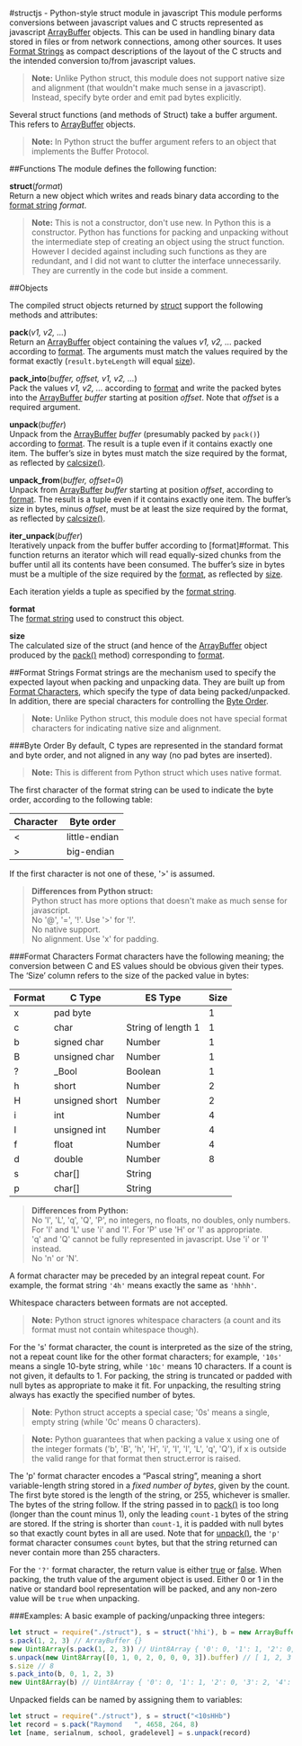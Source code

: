 #structjs - Python-style struct module in javascript
This module performs conversions between javascript values and C structs represented as javascript [ArrayBuffer](https://developer.mozilla.org/en-US/docs/Web/JavaScript/Reference/Global_Objects/ArrayBuffer) objects. This can be used in handling binary data stored in files or from network connections, among other sources. It uses [Format Strings](#format-strings) as compact descriptions of the layout of the C structs and the intended conversion to/from javascript values.

> **Note:** Unlike Python struct, this module does not support native size and alignment (that wouldn't make much sense in a javascript). Instead, specify byte order and emit pad bytes explicitly.

Several struct functions (and methods of Struct) take a buffer argument. This refers to [ArrayBuffer](https://developer.mozilla.org/en-US/docs/Web/JavaScript/Reference/Global_Objects/ArrayBuffer) objects.

> **Note:** In Python struct the buffer argument refers to an object that implements the Buffer Protocol.

##Functions
The module defines the following function:

<a name="struct"></a>
**struct**(*format*)  
Return a new object which writes and reads binary data according to the [format string](#format-strings) *format*.

> **Note:** This is not a constructor, don't use new. In Python this is a constructor. Python has functions for packing and unpacking without the intermediate step of creating an object using the struct function. However I decided against including such functions as they are redundant, and I did not want to clutter the interface unnecessarily. They are currently in the code but inside a comment.

##Objects

<a name="object"></a>
The compiled struct objects returned by [struct](#struct) support the following methods and attributes:

<a name="pack"></a>
**pack**(*v1, v2, ...*)  
Return an [ArrayBuffer](https://developer.mozilla.org/en-US/docs/Web/JavaScript/Reference/Global_Objects/ArrayBuffer) object containing the values *v1, v2, ...* packed according to [format](#format). The arguments must match the values required by the format exactly (`result.byteLength` will equal [size](#size)).

<a name="pack_into"></a>
**pack_into**(*buffer, offset, v1, v2, ...*)  
Pack the values *v1, v2, ...* according to [format](#format) and write the packed bytes into the [ ArrayBuffer](https://developer.mozilla.org/en-US/docs/Web/JavaScript/Reference/Global_Objects/ArrayBuffer) *buffer* starting at position *offset*. Note that *offset* is a required argument.

<a name="unpack"></a>
**unpack**(*buffer*)  
Unpack from the [ArrayBuffer](https://developer.mozilla.org/en-US/docs/Web/JavaScript/Reference/Global_Objects/ArrayBuffer) *buffer* (presumably packed by `pack()`) according to [format](#format). The result is a tuple even if it contains exactly one item. The buffer’s size in bytes must match the size required by the format, as reflected by [calcsize()](#calcsize).

<a name="unpack_from"></a>
**unpack_from**(*buffer, offset=0*)  
Unpack from [ArrayBuffer](https://developer.mozilla.org/en-US/docs/Web/JavaScript/Reference/Global_Objects/ArrayBuffer) *buffer* starting at position *offset*, according to [format](#format). The result is a tuple even if it contains exactly one item. The buffer’s size in bytes, minus *offset*, must be at least the size required by the format, as reflected by [calcsize()](#calcsize).

<a name="iter_unpack"></a>
**iter_unpack**(*buffer*)  
Iteratively unpack from the buffer buffer according to [format]#format. This function returns an iterator which will read equally-sized chunks from the buffer until all its contents have been consumed. The buffer’s size in bytes must be a multiple of the size required by the [format](#format), as reflected by [size](#size).

Each iteration yields a tuple as specified by the [format string](#format-strings).

<a name="format"></a>
**format**  
The [format string](#format-strings) used to construct this object.

<a name="size"></a>
**size**  
The calculated size of the struct (and hence of the [ArrayBuffer](https://developer.mozilla.org/en-US/docs/Web/JavaScript/Reference/Global_Objects/ArrayBuffer) object produced by the [pack()](#pack) method) corresponding to [format](#format).

<a href="format-strings"></a>
##Format Strings
Format strings are the mechanism used to specify the expected layout when packing and unpacking data. They are built up from [Format Characters](#format-characters), which specify the type of data being packed/unpacked. In addition, there are special characters for controlling the [Byte Order](#byte-order).

> **Note:** Unlike Python struct, this module does not have special format characters for indicating native size and alignment.

###Byte Order
By default, C types are represented in the standard format and byte order, and not aligned in any way (no pad bytes are inserted).

> **Note:** This is different from Python struct which uses native format.

The first character of the format string can be used to indicate the byte order, according to the following table:

| Character | Byte order    |
|-----------|---------------|
| <	        | little-endian	|
| >	        | big-endian    |
If the first character is not one of these, '>' is assumed.

> **Differences from Python struct:**  
> Python struct has more options that doesn't make as much sense for javascript.  
> No '@', '=', '!'. Use '>' for '!'.  
> No native support.  
> No alignment. Use 'x' for padding.

###Format Characters
Format characters have the following meaning; the conversion between C and ES values should be obvious given their types. The ‘Size’ column refers to the size of the packed value in bytes:

|Format|C Type     |ES Type |Size|
|---|--------------|--------|---|
| x |pad byte      |        | 1 |
| c |char          | String of length 1| 1 |
| b |signed char   | Number	| 1 |
| B |unsigned char | Number	| 1 |
| ? |_Bool         | Boolean| 1 |
| h |short         | Number	| 2 |
| H |unsigned short| Number	| 2 |
| i |int           | Number | 4 |
| I |unsigned int  | Number | 4 |
| f |float	       | Number | 4 |
| d |double        | Number | 8 |
| s |char[]        | String |   |
| p |char[]        | String |   |

> **Differences from Python:**  
> No 'l', 'L', 'q', 'Q', 'P', no integers, no floats, no doubles, only numbers.  
> For 'l' and 'L' use 'i' and 'I'. For 'P' use 'H' or 'I' as appropriate.  
> 'q' and 'Q' cannot be fully represented in javascript. Use 'i' or 'I' instead.  
> No 'n' or 'N'.

A format character may be preceded by an integral repeat count. For example, the format string `'4h'` means exactly the same as `'hhhh'`.

Whitespace characters between formats are not accepted.

> **Note:** Python struct ignores whitespace characters (a count and its format must not contain whitespace though).

For the 's' format character, the count is interpreted as the size of the string, not a repeat count like for the other format characters; for example, `'10s'` means a single 10-byte string, while `'10c'` means 10 characters. If a count is not given, it defaults to 1. For packing, the string is truncated or padded with null bytes as appropriate to make it fit. For unpacking, the resulting string always has exactly the specified number of bytes.

> **Note**: Python struct accepts a special case; '0s' means a single, empty string (while '0c' means 0 characters).

> **Note:** Python guarantees that when packing a value x using one of the integer formats ('b', 'B', 'h', 'H', 'i', 'I', 'l', 'L', 'q', 'Q'), if x is outside the valid range for that format then struct.error is raised.

The 'p' format character encodes a “Pascal string”, meaning a short variable-length string stored in a *fixed number of bytes*, given by the count. The first byte stored is the length of the string, or 255, whichever is smaller. The bytes of the string follow. If the string passed in to [pack()](#pack) is too long (longer than the count minus 1), only the leading `count-1` bytes of the string are stored. If the string is shorter than `count-1`, it is padded with null bytes so that exactly count bytes in all are used. Note that for [unpack()](#unpack), the `'p'` format character consumes `count` bytes, but that the string returned can never contain more than 255 characters.

For the `'?'` format character, the return value is either [true](link-to-es-true) or [false](link-to-es-false). When packing, the truth value of the argument object is used. Either 0 or 1 in the native or standard bool representation will be packed, and any non-zero value will be `true` when unpacking.

###Examples:
A basic example of packing/unpacking three integers:
```javascript
let struct = require("./struct"), s = struct('hhi'), b = new ArrayBuffer(s.size)
s.pack(1, 2, 3) // ArrayBuffer {}
new Uint8Array(s.pack(1, 2, 3)) // Uint8Array { '0': 0, '1': 1, '2': 0, '3': 2, '4': 0, '5': 0, '6': 0, '7': 3 }
s.unpack(new Uint8Array([0, 1, 0, 2, 0, 0, 0, 3]).buffer) // [ 1, 2, 3 ]
s.size // 8
s.pack_into(b, 0, 1, 2, 3)
new Uint8Array(b) // Uint8Array { '0': 0, '1': 1, '2': 0, '3': 2, '4': 0, '5': 0, '6': 0, '7': 3 }
```
Unpacked fields can be named by assigning them to variables:
```javascript
let struct = require("./struct"), s = struct("<10sHHb")
let record = s.pack("Raymond   ", 4658, 264, 8)
let [name, serialnum, school, gradelevel] = s.unpack(record)
```

